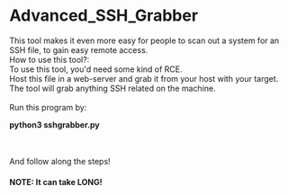 # Advanced_SSH_Grabber
This tool makes it even more easy for people to scan out a system for an SSH file, to gain easy remote access.
<br />
How to use this tool?:<br />
To use this tool, you'd need some kind of RCE.
<br />Host this file in a web-server and grab it from your host with your target.
<br />The tool will grab anything SSH related on the machine.
<br /><br />Run this program by:<br />
<p><b>python3 sshgrabber.py</b></p>
<br />
<br />And follow along the steps!
<h4>NOTE: It can take LONG!</h4>
